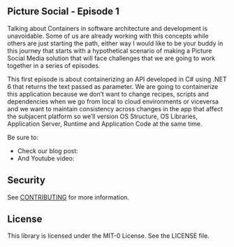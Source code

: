 ## Picture Social - Episode 1
Talking about Containers in software architecture and development is unavoidable. Some of us are already working with this concepts while others are just starting the path, either way I would like to be your buddy in this journey that starts with a hypothetical scenario of making a Picture Social Media solution that will face challenges that we are going to work together in a series of episodes.

This first episode is about containerizing an API developed in C# using .NET 6 that returns the text passed as parameter. We are going to containerize this application because we don’t want to change recipes, scripts and dependencies when we go from local to cloud environments or viceversa and we want to maintain consistency across changes in the app that affect the subjacent platform so we’ll version OS Structure, OS Libraries, Application Server, Runtime and Application Code at the same time.

Be sure to:

* Check our blog post: 
* And Youtube video: 

## Security

See [CONTRIBUTING](CONTRIBUTING.md#security-issue-notifications) for more information.

## License

This library is licensed under the MIT-0 License. See the LICENSE file.

